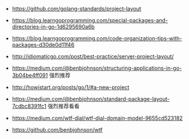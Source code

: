 - https://github.com/golang-standards/project-layout

- https://blog.learngoprogramming.com/special-packages-and-directories-in-go-1d6295690a6b

- https://blog.learngoprogramming.com/code-organization-tips-with-packages-d30de0d11f46

- http://idiomaticgo.com/post/best-practice/server-project-layout/


- https://medium.com/@benbjohnson/structuring-applications-in-go-3b04be4ff091
强烈推荐

- http://howistart.org/posts/go/1/#a-new-project

- https://medium.com/@benbjohnson/standard-package-layout-7cdbc8391fc1
强烈推荐看看
- https://medium.com/wtf-dial/wtf-dial-domain-model-9655cd523182

- https://github.com/benbjohnson/wtf